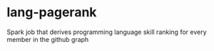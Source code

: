 # lang-pagerank

Spark job that derives programming language skill ranking for every member in the github graph
